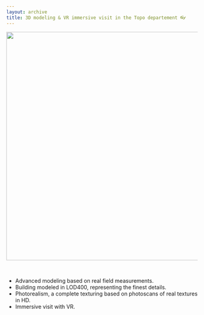 ```yaml
---
layout: archive
title: 3D modeling & VR immersive visit in the Topo departement 👓
---
```


<center>
<img src="../images/me-projet-3d-forum-21.jpg" width=600>
</center>

&nbsp;

- Advanced modeling based on real field measurements.
- Building modeled in LOD400, representing the finest details.
- Photorealism, a complete texturing based on photoscans of real textures in HD.
- Immersive visit with VR.
